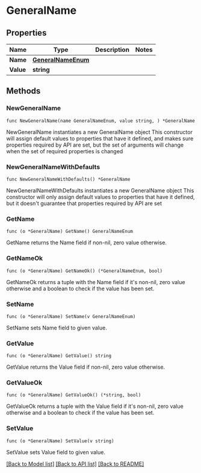 # GeneralName

## Properties

Name | Type | Description | Notes
------------ | ------------- | ------------- | -------------
**Name** | [**GeneralNameEnum**](GeneralNameEnum.md) |  | 
**Value** | **string** |  | 

## Methods

### NewGeneralName

`func NewGeneralName(name GeneralNameEnum, value string, ) *GeneralName`

NewGeneralName instantiates a new GeneralName object
This constructor will assign default values to properties that have it defined,
and makes sure properties required by API are set, but the set of arguments
will change when the set of required properties is changed

### NewGeneralNameWithDefaults

`func NewGeneralNameWithDefaults() *GeneralName`

NewGeneralNameWithDefaults instantiates a new GeneralName object
This constructor will only assign default values to properties that have it defined,
but it doesn't guarantee that properties required by API are set

### GetName

`func (o *GeneralName) GetName() GeneralNameEnum`

GetName returns the Name field if non-nil, zero value otherwise.

### GetNameOk

`func (o *GeneralName) GetNameOk() (*GeneralNameEnum, bool)`

GetNameOk returns a tuple with the Name field if it's non-nil, zero value otherwise
and a boolean to check if the value has been set.

### SetName

`func (o *GeneralName) SetName(v GeneralNameEnum)`

SetName sets Name field to given value.


### GetValue

`func (o *GeneralName) GetValue() string`

GetValue returns the Value field if non-nil, zero value otherwise.

### GetValueOk

`func (o *GeneralName) GetValueOk() (*string, bool)`

GetValueOk returns a tuple with the Value field if it's non-nil, zero value otherwise
and a boolean to check if the value has been set.

### SetValue

`func (o *GeneralName) SetValue(v string)`

SetValue sets Value field to given value.



[[Back to Model list]](../README.md#documentation-for-models) [[Back to API list]](../README.md#documentation-for-api-endpoints) [[Back to README]](../README.md)


